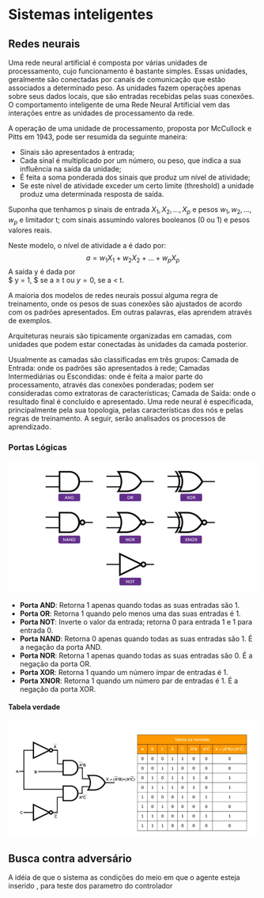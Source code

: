 # Sistemas inteligentes

## Redes neurais

Uma rede neural artificial é composta por várias unidades de processamento, cujo funcionamento é bastante simples. Essas unidades, geralmente são conectadas por canais de comunicação que estão associados a determinado peso. As unidades fazem operações apenas sobre seus dados locais, que são entradas recebidas pelas suas conexões. O comportamento inteligente de uma Rede Neural Artificial vem das interações entre as unidades de processamento da rede.

A operação de uma unidade de processamento, proposta por McCullock e Pitts em 1943, pode ser resumida da seguinte maneira:

- Sinais são apresentados à entrada;
- Cada sinal é multiplicado por um número, ou peso, que indica a sua influência na saída da unidade;
- É feita a soma ponderada dos sinais que produz um nível de atividade;
 - Se este nível de atividade exceder um certo limite (threshold) a unidade produz uma determinada resposta de saída.

Suponha que tenhamos p sinais de entrada $X_1, X_2, ..., X_p$ e pesos $w_1, w_2, ..., w_p$ e limitador t; com sinais assumindo valores booleanos (0 ou 1) e pesos valores reais.

Neste modelo, o nível de atividade a é dado por:
$$a = w_1X_1 + w_2X_2 + ... + w_pX_p$$
A saída y é dada por <br>
$
y = 1,
$ se a $\geq$ t ou
$y = 0$, se a $\lt$ t.

A maioria dos modelos de redes neurais possui alguma regra de treinamento, onde os pesos de suas conexões são ajustados de acordo com os padrões apresentados. Em outras palavras, elas aprendem através de exemplos.

Arquiteturas neurais são tipicamente organizadas em camadas, com unidades que podem estar conectadas às unidades da camada posterior.


Usualmente as camadas são classificadas em três grupos:
Camada de Entrada: onde os padrões são apresentados à rede;
Camadas Intermediárias ou Escondidas: onde é feita a maior parte do processamento, através das conexões ponderadas; podem ser consideradas como extratoras de características;
Camada de Saída: onde o resultado final é concluído e apresentado.
Uma rede neural é especificada, principalmente pela sua topologia, pelas características dos nós e pelas regras de treinamento. A seguir, serão analisados os processos de aprendizado.

### Portas Lógicas

![alt text](images/image.png)
- **Porta AND**: Retorna 1 apenas quando todas as suas entradas são 1.
- **Porta OR**: Retorna 1 quando pelo menos uma das suas entradas é 1.
- **Porta NOT**: Inverte o valor da entrada; retorna 0 para entrada 1 e 1 para entrada 0.
- **Porta NAND**: Retorna 0 apenas quando todas as suas entradas são 1. É a negação da porta AND.
- **Porta NOR**: Retorna 1 apenas quando todas as suas entradas são 0. É a negação da porta OR.
- **Porta XOR**: Retorna 1 quando um número ímpar de entradas é 1.
- **Porta XNOR**: Retorna 1 quando um número par de entradas é 1. É a negação da porta XOR.


#### Tabela verdade
![alt text](images/image-1.png)


## Busca contra adversário
A idéia de que o sistema as condições do meio em que o agente esteja inserido , para teste dos parametro do controlador
